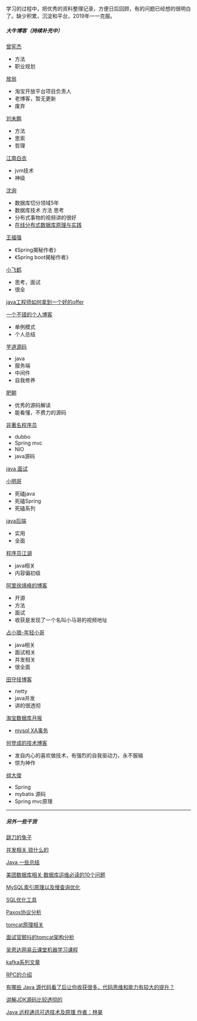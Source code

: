 

学习的过程中，把优秀的资料整理记录，方便日后回顾，有的问题已经想的很明白了。缺少积累，沉淀和平台，2019年一一克服。

<!-- more -->

##### 大牛博客（持续补充中）
[曾宪杰](http://blogjava.net/vanadies10)

- 方法
- 职业规划

[放翁](http://www.blogjava.net/cenwenchu/)
- 淘宝开放平台项目负责人
- 老博客，暂无更新
- 废弃


[刘未鹏](http://~~~~mindhacks.cn/)
- 方法
- 思索
- 哲理

[江南白衣](http://calvin1978.blogcn.com/)

- jvm技术
- 神级

[沈询](http://blog.sina.com.cn/s/blog_693f08470102vibt.html)
- 数据库切分领域5年
- 数据库技术 方法 思考
- 分布式事物的视频讲的很好
- [在线分布式数据库原理与实践](https://www.imooc.com/learn/272)

[王福强](https://afoo.me/whoami.html)
- 《Spring揭秘作者》
- 《Spring boot揭秘作者》

[小飞鹤](http://blog.csdn.net/he90227/article/details/64904928)

- 思考，面试
- 很全

[java工程师如何拿到一个好的offer](http://www.10tiao.com/html/689/201712/2651580111/2.html)


[一个不错的个人博客](http://wuchong.me/blog/2014/08/28/how-to-correctly-write-singleton-pattern/)

- 单例模式
- 个人总结

[芋道源码 ](http://www.iocoder.cn/)

- java
- 服务端
- 中间件
- 自我修养

[肥朝](https://www.jianshu.com/u/f7daa458b874)
- 优秀的源码解读
- 能看懂，不费力的源码

[非著名程序员](http://www.tianxiaobo.com/)

- dubbo
- Spring mvc
- NIO
- java源码

[java 面试](http://www.iocoder.cn/categories/Java-%E9%9D%A2%E8%AF%95/)

[小明哥](http://cmsblogs.com/)

- 死磕java
- 死磕Spring
- 死磕系列

[java后端](https://blog.csdn.net/xlgen157387)
- 实用
- 全面

[程序员江湖](https://blog.csdn.net/a724888)

- java相关
- 内容偏初级

[阿里徐靖峰的博客](https://www.cnkirito.moe/thinking-2/)

- 开源
- 方法
- 面试
- 收获是发现了一个名叫小马哥的视频地址

[占小狼-年轻小哥](https://www.jianshu.com/u/90ab66c248e6)
- java相关
- 面试相关
- 并发相关
- 很全面

[田守技博客](http://www.tianshouzhi.com/)

- netty
- java并发
- 讲的很透彻

[淘宝数据库月报](http://mysql.taobao.org/monthly)

-  [mysql XA事务](http://mysql.taobao.org/monthly/2017/09/05/)

[何登成的技术博客](http://hedengcheng.com/)

- 发自内心的喜欢做技术，有强烈的自我驱动力，永不服输
- 惊为神作


[组大俊](https://my.oschina.net/zudajun)
- Spring 
- mybatis 源码
- Spring mvc原理

--- 
##### 另外一些干货

[跳刀的兔子](http://www.cnblogs.com/shipengzhi/default.html?page=1)


[并发相关 锁什么的](http://www.blogjava.net/xylz/archive/2010/07/08/325587.html)

[Java 一些总结](http://blog.csdn.net/qfycc92/article/category/3165619)


[美团数据库相关
数据库运维必读的10个问题](https://mp.weixin.qq.com/s?__biz=MjM5NjQ5MTI5OA==&mid=2651746792&idx=3&sn=c7273f36ec989562c2586fc556517eae&scene=21#wechat_redirect)

[MySQL索引原理以及慢查询优化](https://tech.meituan.com/mysql-index.html)

[SQL优化工具](https://tech.meituan.com/sqladvisor_pr.html)

[Paxos协议分析](http://www.liqueque.com/blog/article.ftl?id=5)

[tomcat原理相关](https://yq.aliyun.com/articles/20169)

[面试官颤抖的tomcat架构分析](https://mp.weixin.qq.com/s/D-lmaFwJBsiWIPmFIcfJnQ)

[吴恩达网易云课堂机器学习课程](https://mooc.study.163.com/smartSpec/detail/1001319001.html)


[kafka系列文章](https://blog.csdn.net/lizhitao/article/details/39499283)

[RPC的介绍](https://www.jianshu.com/p/362880b635f0)


[有哪些 Java 源代码看了后让你收获很多，代码思维和能力有较大的提升？](https://www.zhihu.com/question/61539640)

[讲解JDK源码比较透彻的](http://www.cnblogs.com/micrari/p/6937995.html)

[Java 远程通讯可选技术及原理 作者：林昊](http://www.blogjava.net/BlueDavy/archive/2008/03/04/182077.html)

